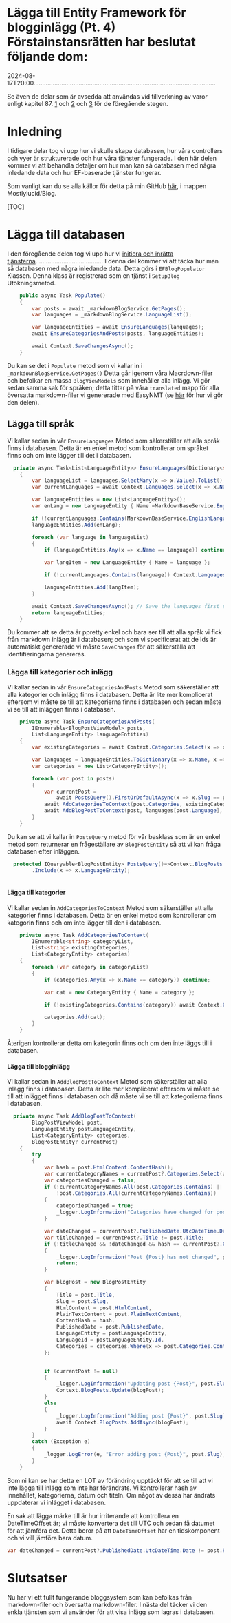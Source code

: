 # Lägga till Entity Framework för blogginlägg (Pt. 4) Förstainstansrätten har beslutat följande dom:

<!--category-- ASP.NET, Entity Framework -->
<datetime class="hidden">2024-08-17T20:00.........................................................................................................</datetime>

Se även de delar som är avsedda att användas vid tillverkning av varor enligt kapitel 87. [1](/blog/addingentityframeworkforblogpostspt1) och [2](/blog/addingentityframeworkforblogpostspt2) och [3](/blog/addingentityframeworkforblogpostspt3) för de föregående stegen.

# Inledning

I tidigare delar tog vi upp hur vi skulle skapa databasen, hur våra controllers och vyer är strukturerade och hur våra tjänster fungerade. I den här delen kommer vi att behandla detaljer om hur man kan så databasen med några inledande data och hur EF-baserade tjänster fungerar.

Som vanligt kan du se alla källor för detta på min GitHub [här](https://github.com/scottgal/mostlylucidweb/tree/main/Mostlylucid/Blog), i mappen Mostlylucid/Blog.

[TOC]

# Lägga till databasen

I den föregående delen tog vi upp hur vi [initiera och inrätta tjänsterna](/blog/addingentityframeworkforblogpostspt2#setup)....................................... I denna del kommer vi att täcka hur man så databasen med några inledande data. Detta görs i `EFBlogPopulator` Klassen. Denna klass är registrerad som en tjänst i `SetupBlog` Utökningsmetod.

```csharp
    public async Task Populate()
    {
        var posts = await _markdownBlogService.GetPages();
        var languages = _markdownBlogService.LanguageList();

        var languageEntities = await EnsureLanguages(languages);
        await EnsureCategoriesAndPosts(posts, languageEntities);

        await Context.SaveChangesAsync();
    }
```

Du kan se det i `Populate` metod som vi kallar in i `_markdownBlogService.GetPages()` Detta går igenom våra Macrdown-filer och befolkar en massa `BlogViewModels` som innehåller alla inlägg.
Vi gör sedan samma sak för språken; detta tittar på våra `translated` mapp för alla översatta markdown-filer vi genererade med EasyNMT (se [här](/blog/autotranslatingmarkdownfiles) för hur vi gör den delen).

## Lägga till språk

Vi kallar sedan in vår `EnsureLanguages` Metod som säkerställer att alla språk finns i databasen. Detta är en enkel metod som kontrollerar om språket finns och om inte lägger till det i databasen.

```csharp
  private async Task<List<LanguageEntity>> EnsureLanguages(Dictionary<string, List<string>> languages)
    {
        var languageList = languages.SelectMany(x => x.Value).ToList();
        var currentLanguages = await Context.Languages.Select(x => x.Name).ToListAsync();

        var languageEntities = new List<LanguageEntity>();
        var enLang = new LanguageEntity { Name =MarkdownBaseService.EnglishLanguage };

        if (!currentLanguages.Contains(MarkdownBaseService.EnglishLanguage)) Context.Languages.Add(enLang);
        languageEntities.Add(enLang);

        foreach (var language in languageList)
        {
            if (languageEntities.Any(x => x.Name == language)) continue;

            var langItem = new LanguageEntity { Name = language };

            if (!currentLanguages.Contains(language)) Context.Languages.Add(langItem);

            languageEntities.Add(langItem);
        }

        await Context.SaveChangesAsync(); // Save the languages first so we can reference them in the blog posts
        return languageEntities;
    }
```

Du kommer att se detta är ppretty enkel och bara ser till att alla språk vi fick från markdown inlägg är i databasen; och som vi specificerat att de Ids är automatiskt genererade vi måste `SaveChanges` för att säkerställa att identifieringarna genereras.

### Lägga till kategorier och inlägg

Vi kallar sedan in vår `EnsureCategoriesAndPosts` Metod som säkerställer att alla kategorier och inlägg finns i databasen. Detta är lite mer komplicerat eftersom vi måste se till att kategorierna finns i databasen och sedan måste vi se till att inläggen finns i databasen.

```csharp
    private async Task EnsureCategoriesAndPosts(
        IEnumerable<BlogPostViewModel> posts,
        List<LanguageEntity> languageEntities)
    {
        var existingCategories = await Context.Categories.Select(x => x.Name).ToListAsync();

        var languages = languageEntities.ToDictionary(x => x.Name, x => x);
        var categories = new List<CategoryEntity>();

        foreach (var post in posts)
        {
            var currentPost =
                await PostsQuery().FirstOrDefaultAsync(x => x.Slug == post.Slug && x.LanguageEntity.Name == post.Language);
            await AddCategoriesToContext(post.Categories, existingCategories, categories);
            await AddBlogPostToContext(post, languages[post.Language], categories, currentPost);
        }
    }
```

Du kan se att vi kallar in `PostsQuery` metod för vår basklass som är en enkel metod som returnerar en frågeställare av `BlogPostEntity` så att vi kan fråga databasen efter inläggen.

```csharp
  protected IQueryable<BlogPostEntity> PostsQuery()=>Context.BlogPosts.Include(x => x.Categories)
        .Include(x => x.LanguageEntity);
   
```

#### Lägga till kategorier

Vi kallar sedan in `AddCategoriesToContext` Metod som säkerställer att alla kategorier finns i databasen. Detta är en enkel metod som kontrollerar om kategorin finns och om inte lägger till den i databasen.

```csharp
    private async Task AddCategoriesToContext(
        IEnumerable<string> categoryList,
        List<string> existingCategories,
        List<CategoryEntity> categories)
    {
        foreach (var category in categoryList)
        {
            if (categories.Any(x => x.Name == category)) continue;

            var cat = new CategoryEntity { Name = category };

            if (!existingCategories.Contains(category)) await Context.Categories.AddAsync(cat);

            categories.Add(cat);
        }
    }

```

Återigen kontrollerar detta om kategorin finns och om den inte läggs till i databasen.

#### Lägga till blogginlägg

Vi kallar sedan in `AddBlogPostToContext` Metod som säkerställer att alla inlägg finns i databasen. Detta är lite mer komplicerat eftersom vi måste se till att inlägget finns i databasen och då måste vi se till att kategorierna finns i databasen.

```csharp
  private async Task AddBlogPostToContext(
        BlogPostViewModel post,
        LanguageEntity postLanguageEntity,
        List<CategoryEntity> categories,
        BlogPostEntity? currentPost)
    {
        try
        {
            var hash = post.HtmlContent.ContentHash();
            var currentCategoryNames = currentPost?.Categories.Select(x => x.Name).ToArray() ?? Array.Empty<string>();
            var categoriesChanged = false;
            if (!currentCategoryNames.All(post.Categories.Contains) ||
                !post.Categories.All(currentCategoryNames.Contains))
            {
                categoriesChanged = true;
                _logger.LogInformation("Categories have changed for post {Post}", post.Slug);
            }

            var dateChanged = currentPost?.PublishedDate.UtcDateTime.Date != post.PublishedDate.ToUniversalTime().Date;
            var titleChanged = currentPost?.Title != post.Title;
            if (!titleChanged && !dateChanged && hash == currentPost?.ContentHash && !categoriesChanged)
            {
                _logger.LogInformation("Post {Post} has not changed", post.Slug);
                return;
            }

            var blogPost = new BlogPostEntity
            {
                Title = post.Title,
                Slug = post.Slug,
                HtmlContent = post.HtmlContent,
                PlainTextContent = post.PlainTextContent,
                ContentHash = hash,
                PublishedDate = post.PublishedDate,
                LanguageEntity = postLanguageEntity,
                LanguageId = postLanguageEntity.Id,
                Categories = categories.Where(x => post.Categories.Contains(x.Name)).ToList()
            };


            if (currentPost != null)
            {
                _logger.LogInformation("Updating post {Post}", post.Slug);
                Context.BlogPosts.Update(blogPost);
            }
            else
            {
                _logger.LogInformation("Adding post {Post}", post.Slug);
                await Context.BlogPosts.AddAsync(blogPost);
            }
        }
        catch (Exception e)
        {
            _logger.LogError(e, "Error adding post {Post}", post.Slug);
        }
    }

```

Som ni kan se har detta en LOT av förändring upptäckt för att se till att vi inte lägga till inlägg som inte har förändrats. Vi kontrollerar hash av innehållet, kategorierna, datum och titeln. Om något av dessa har ändrats uppdaterar vi inlägget i databasen.

En sak att lägga märke till är hur irriterande att kontrollera en DateTimeOffset är; vi måste konvertera det till UTC och sedan få datumet för att jämföra det. Detta beror på att `DateTimeOffset` har en tidskomponent och vi vill jämföra bara datum.

```csharp
var dateChanged = currentPost?.PublishedDate.UtcDateTime.Date != post.PublishedDate.ToUniversalTime().Date;
```

# Slutsatser

Nu har vi ett fullt fungerande bloggsystem som kan befolkas från markdown-filer och översatta markdown-filer. I nästa del täcker vi den enkla tjänsten som vi använder för att visa inlägg som lagras i databasen.